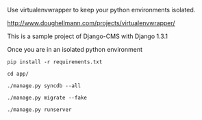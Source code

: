 
Use virtualenvwrapper to keep your python environments isolated.

http://www.doughellmann.com/projects/virtualenvwrapper/

This is a sample project of Django-CMS with Django 1.3.1

Once you are in an isolated python environment

``` pip install -r requirements.txt ```

``` cd app/ ```

``` ./manage.py syncdb --all ```

``` ./manage.py migrate --fake ```

``` ./manage.py runserver ```

